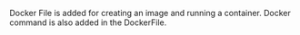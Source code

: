 Docker File is added for creating an image and running a container.
Docker command is also added in the DockerFile.
